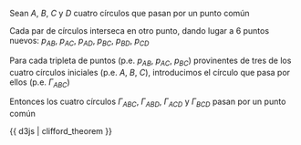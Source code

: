 Sean $A$, $B$, $C$ y $D$ cuatro círculos que pasan por un punto común

Cada par de círculos interseca en otro punto, dando lugar a 6 puntos nuevos: $p_{AB}$, $p_{AC}$, $p_{AD}$, $p_{BC}$, $p_{BD}$, $p_{CD}$

Para cada tripleta de puntos (p.e. $p_{AB}$, $p_{AC}$, $p_{BC}$) provinentes de tres de los cuatro círculos iniciales (p.e. $A$, $B$, $C$), introducimos el círculo que pasa por ellos (p.e. $\Gamma_{ABC}$)

Entonces los cuatro círculos $\Gamma_{ABC}$, $\Gamma_{ABD}$, $\Gamma_{ACD}$ y $\Gamma_{BCD}$ pasan por un punto común

{{ d3js | clifford_theorem }}